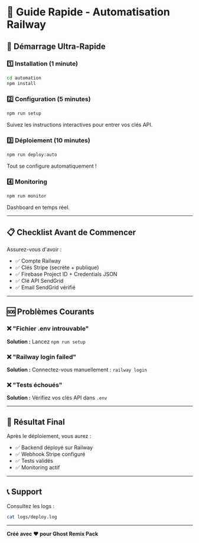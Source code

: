 # 🚀 Guide Rapide - Automatisation Railway

## 🎯 Démarrage Ultra-Rapide

### 1️⃣ Installation (1 minute)
```bash
cd automation
npm install
```

### 2️⃣ Configuration (5 minutes)
```bash
npm run setup
```
Suivez les instructions interactives pour entrer vos clés API.

### 3️⃣ Déploiement (10 minutes)
```bash
npm run deploy:auto
```
Tout se configure automatiquement !

### 4️⃣ Monitoring
```bash
npm run monitor
```
Dashboard en temps réel.

---

## 📋 Checklist Avant de Commencer

Assurez-vous d'avoir :
- ✅ Compte Railway
- ✅ Clés Stripe (secrète + publique)
- ✅ Firebase Project ID + Credentials JSON
- ✅ Clé API SendGrid
- ✅ Email SendGrid vérifié

---

## 🆘 Problèmes Courants

### ❌ "Fichier .env introuvable"
**Solution :** Lancez `npm run setup`

### ❌ "Railway login failed"
**Solution :** Connectez-vous manuellement : `railway login`

### ❌ "Tests échoués"
**Solution :** Vérifiez vos clés API dans `.env`

---

## 🎉 Résultat Final

Après le déploiement, vous aurez :
- ✅ Backend déployé sur Railway
- ✅ Webhook Stripe configuré
- ✅ Tests validés
- ✅ Monitoring actif

---

## 📞 Support

Consultez les logs :
```bash
cat logs/deploy.log
```

---

**Créé avec ❤️ pour Ghost Remix Pack**

